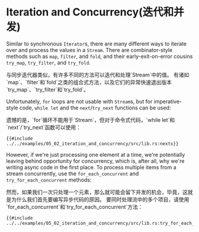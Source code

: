 # Iteration and Concurrency(迭代和并发)

Similar to synchronous `Iterator`s, there are many different ways to iterate
over and process the values in a `Stream`. There are combinator-style methods
such as `map`, `filter`, and `fold`, and their early-exit-on-error cousins
`try_map`, `try_filter`, and `try_fold`.

<p class="cn">
与同步迭代器类似，有许多不同的方法可以迭代和处理`Stream`中的值。
有诸如`map`、`filter`和`fold`之类的组合式方法，以及它们的异常快速退出版本`try_map`、`try_filter`和`try_fold`。
</p>

Unfortunately, `for` loops are not usable with `Stream`s, but for
imperative-style code, `while let` and the `next`/`try_next` functions can
be used:

<p class="cn">
遗憾的是，`for`循环不能用于`Stream`，但对于命令式代码，`while let`和`next`/`try_next`函数可以使用：
</p>

```rust,edition2018,ignore
{{#include ../../examples/05_02_iteration_and_concurrency/src/lib.rs:nexts}}
```

However, if we're just processing one element at a time, we're potentially
leaving behind opportunity for concurrency, which is, after all, why we're
writing async code in the first place. To process multiple items from a stream
concurrently, use the `for_each_concurrent` and `try_for_each_concurrent`
methods:

<p class="cn">
然而，如果我们一次只处理一个元素，那么就可能会留下并发的机会，毕竟，这就是为什么我们首先要编写异步代码的原因。
要同时处理流中的多个项目，请使用`for_each_concurrent`和`try_for_each_concurrent`方法：
</p>

```rust,edition2018,ignore
{{#include ../../examples/05_02_iteration_and_concurrency/src/lib.rs:try_for_each_concurrent}}
```
